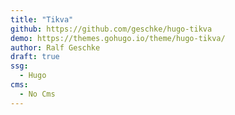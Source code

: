 ```yaml
---
title: "Tikva"
github: https://github.com/geschke/hugo-tikva
demo: https://themes.gohugo.io/theme/hugo-tikva/
author: Ralf Geschke
draft: true
ssg:
  - Hugo
cms:
  - No Cms
---
```

